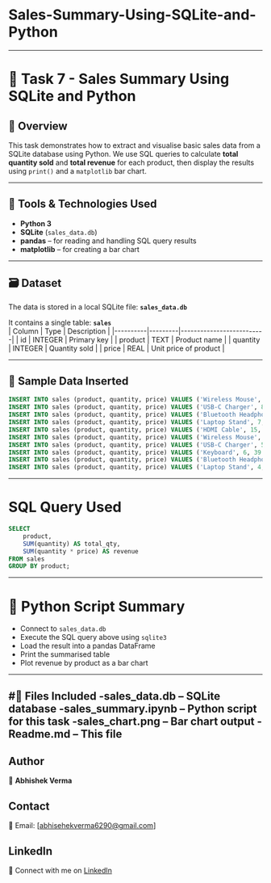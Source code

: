 # Sales-Summary-Using-SQLite-and-Python
---
# 🧾 Task 7 - Sales Summary Using SQLite and Python

## 📌 Overview

This task demonstrates how to extract and visualise basic sales data from a SQLite database using Python. We use SQL queries to calculate **total quantity sold** and **total revenue** for each product, then display the results using `print()` and a `matplotlib` bar chart.

---

## 🧰 Tools & Technologies Used

- **Python 3**
- **SQLite** (`sales_data.db`)
- **pandas** – for reading and handling SQL query results
- **matplotlib** – for creating a bar chart

---

## 🗃️ Dataset

The data is stored in a local SQLite file: **`sales_data.db`**

It contains a single table: **`sales`**  
| Column   | Type    | Description              |
|----------|---------|--------------------------|
| id       | INTEGER | Primary key              |
| product  | TEXT    | Product name             |
| quantity | INTEGER | Quantity sold            |
| price    | REAL    | Unit price of product    |

---

## 🧪 Sample Data Inserted

```sql
INSERT INTO sales (product, quantity, price) VALUES ('Wireless Mouse', 12, 15.99);
INSERT INTO sales (product, quantity, price) VALUES ('USB-C Charger', 8, 19.99);
INSERT INTO sales (product, quantity, price) VALUES ('Bluetooth Headphones', 5, 49.99);
INSERT INTO sales (product, quantity, price) VALUES ('Laptop Stand', 7, 29.99);
INSERT INTO sales (product, quantity, price) VALUES ('HDMI Cable', 15, 9.99);
INSERT INTO sales (product, quantity, price) VALUES ('Wireless Mouse', 10, 15.99);
INSERT INTO sales (product, quantity, price) VALUES ('USB-C Charger', 5, 19.99);
INSERT INTO sales (product, quantity, price) VALUES ('Keyboard', 6, 39.99);
INSERT INTO sales (product, quantity, price) VALUES ('Bluetooth Headphones', 3, 49.99);
INSERT INTO sales (product, quantity, price) VALUES ('Laptop Stand', 4, 29.99);
```
---
# SQL Query Used
```sql
SELECT 
    product, 
    SUM(quantity) AS total_qty, 
    SUM(quantity * price) AS revenue 
FROM sales 
GROUP BY product;
```
---
# 🐍 Python Script Summary

- Connect to `sales_data.db`
- Execute the SQL query above using `sqlite3`
- Load the result into a pandas DataFrame
- Print the summarised table
- Plot revenue by product as a bar chart
---
#📁 Files Included
-sales_data.db – SQLite database
-sales_summary.ipynb – Python script for this task
-sales_chart.png – Bar chart output
-Readme.md – This file
---

## Author

👤 **Abhishek Verma**  

## Contact

📧 Email: [abhisehekverma6290@gmail.com]

## LinkedIn

🔗 Connect with me on [LinkedIn](https://www.linkedin.com/in/abhishek-verma-52603a313/)






